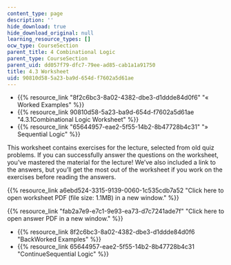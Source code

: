 ```yaml
---
content_type: page
description: ''
hide_download: true
hide_download_original: null
learning_resource_types: []
ocw_type: CourseSection
parent_title: 4 Combinational Logic
parent_type: CourseSection
parent_uid: dd057f79-dfc7-79ee-ad85-cab1a1a91750
title: 4.3 Worksheet
uid: 90810d58-5a23-ba9d-654d-f7602a5d61ae
---
```


*   {{% resource_link "8f2c6bc3-8a02-4382-dbe3-d1ddde84d0f6" "« Worked Examples" %}}
*   {{% resource_link 90810d58-5a23-ba9d-654d-f7602a5d61ae "4.3.1Combinational Logic Worksheet" %}}
*   {{% resource_link "65644957-eae2-5f55-14b2-8b47728b4c31" "» Sequential Logic" %}}

This worksheet contains exercises for the lecture, selected from old quiz problems. If you can successfully answer the questions on the worksheet, you’ve mastered the material for the lecture! We’ve also included a link to the answers, but you’ll get the most out of the worksheet if you work on the exercises before reading the answers.

{{% resource_link a6ebd524-3315-9139-0060-1c535cdb7a52 "Click here to open worksheet PDF (file size: 1.1MB) in a new window." %}}

{{% resource_link "fab2a7e9-e7c1-9e93-ea73-d7c7241ade7f" "Click here to open answer PDF in a new window." %}}

*   {{% resource_link 8f2c6bc3-8a02-4382-dbe3-d1ddde84d0f6 "BackWorked Examples" %}}
*   {{% resource_link 65644957-eae2-5f55-14b2-8b47728b4c31 "ContinueSequential Logic" %}}